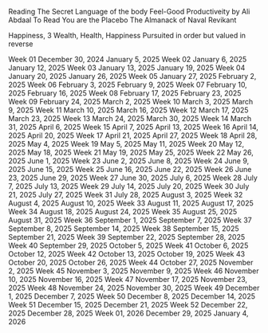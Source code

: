 Reading
The Secret Language of the body
Feel-Good Productiveity by Ali Abdaal
To Read
You are the Placebo
The Almanack of Naval Revikant



Happiness, 3 Wealth, Health, Happiness Pursuited in order but valued in reverse



Week 01	December 30, 2024	January 5, 2025
Week 02	January 6, 2025	January 12, 2025
Week 03	January 13, 2025	January 19, 2025
Week 04	January 20, 2025	January 26, 2025
Week 05	January 27, 2025	February 2, 2025
Week 06	February 3, 2025	February 9, 2025
Week 07	February 10, 2025	February 16, 2025
Week 08	February 17, 2025	February 23, 2025
Week 09	February 24, 2025	March 2, 2025
Week 10	March 3, 2025	March 9, 2025
Week 11	March 10, 2025	March 16, 2025
Week 12	March 17, 2025	March 23, 2025
Week 13	March 24, 2025	March 30, 2025
Week 14	March 31, 2025	April 6, 2025
Week 15	April 7, 2025	April 13, 2025
Week 16	April 14, 2025	April 20, 2025
Week 17	April 21, 2025	April 27, 2025
Week 18	April 28, 2025	May 4, 2025
Week 19	May 5, 2025	May 11, 2025
Week 20	May 12, 2025	May 18, 2025
Week 21	May 19, 2025	May 25, 2025
Week 22	May 26, 2025	June 1, 2025
Week 23	June 2, 2025	June 8, 2025
Week 24	June 9, 2025	June 15, 2025
Week 25	June 16, 2025	June 22, 2025
Week 26	June 23, 2025	June 29, 2025
Week 27	June 30, 2025	July 6, 2025
Week 28	July 7, 2025	July 13, 2025
Week 29	July 14, 2025	July 20, 2025
Week 30	July 21, 2025	July 27, 2025
Week 31	July 28, 2025	August 3, 2025
Week 32	August 4, 2025	August 10, 2025
Week 33	August 11, 2025	August 17, 2025
Week 34	August 18, 2025	August 24, 2025
Week 35	August 25, 2025	August 31, 2025
Week 36	September 1, 2025	September 7, 2025
Week 37	September 8, 2025	September 14, 2025
Week 38	September 15, 2025	September 21, 2025
Week 39	September 22, 2025	September 28, 2025
Week 40	September 29, 2025	October 5, 2025
Week 41	October 6, 2025	October 12, 2025
Week 42	October 13, 2025	October 19, 2025
Week 43	October 20, 2025	October 26, 2025
Week 44	October 27, 2025	November 2, 2025
Week 45	November 3, 2025	November 9, 2025
Week 46	November 10, 2025	November 16, 2025
Week 47	November 17, 2025	November 23, 2025
Week 48	November 24, 2025	November 30, 2025
Week 49	December 1, 2025	December 7, 2025
Week 50	December 8, 2025	December 14, 2025
Week 51	December 15, 2025	December 21, 2025
Week 52	December 22, 2025	December 28, 2025
Week 01, 2026	December 29, 2025	January 4, 2026
